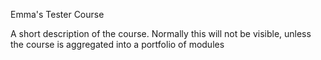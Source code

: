 Emma's Tester Course

A short description of the course. Normally this will not be visible, unless the course is aggregated into a portfolio of modules